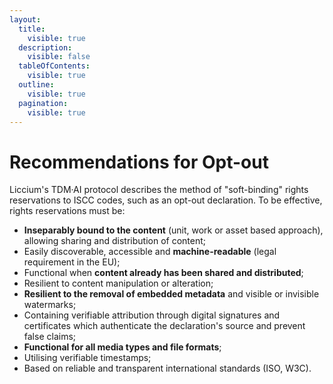 ```yaml
---
layout:
  title:
    visible: true
  description:
    visible: false
  tableOfContents:
    visible: true
  outline:
    visible: true
  pagination:
    visible: true
---
```


# Recommendations for Opt-out

Liccium's TDM·AI protocol describes the method of "soft-binding" rights reservations to ISCC codes, such as an opt-out declaration. To be effective, rights reservations must be:

* **Inseparably bound to the content** (unit, work or asset based approach), \
  allowing sharing and distribution of content;
* Easily discoverable, accessible and **machine-readable** (legal requirement in the EU);
* Functional when **content already has been shared and distributed**;
* Resilient to content manipulation or alteration;
* **Resilient to the removal of embedded metadata** and visible or invisible watermarks;
* Containing verifiable attribution through digital signatures and certificates which authenticate the declaration's source and prevent false claims;&#x20;
* **Functional for all media types and file formats**;
* Utilising verifiable timestamps;
* Based on reliable and transparent international standards (ISO, W3C).
